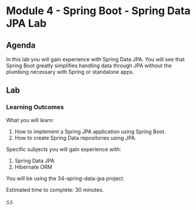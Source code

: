 # Module 4 - Spring Boot - Spring Data JPA Lab
## Agenda
In this lab you will gain experience with Spring Data JPA. You will see that Spring Boot greatly simplifies handling data through JPA without the plumbing necessary with Spring or standalone apps.

## Lab
###  Learning Outcomes
What you will learn:
1. How to implement a Spring JPA application using Spring Boot.
2. How to create Spring Data repositories using JPA.

Specific subjects you will gain experience with:
1. Spring Data JPA
2. Hibernate ORM

You will be using the 34-spring-data-jpa project.

Estimated time to complete: 30 minutes.

[<<](../README.md)
